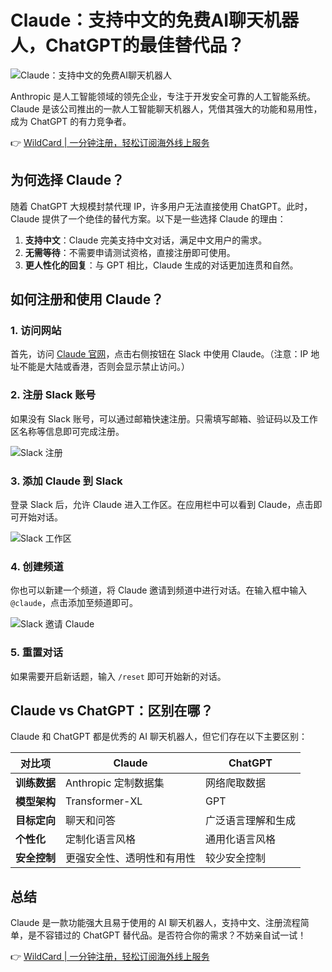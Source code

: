# Claude：支持中文的免费AI聊天机器人，ChatGPT的最佳替代品？

![Claude：支持中文的免费AI聊天机器人](https://bbtdd.com/img/572242501.webp)

Anthropic 是人工智能领域的领先企业，专注于开发安全可靠的人工智能系统。Claude 是该公司推出的一款人工智能聊天机器人，凭借其强大的功能和易用性，成为 ChatGPT 的有力竞争者。

👉 [WildCard | 一分钟注册，轻松订阅海外线上服务](https://bbtdd.com/WildCard)

## **为何选择 Claude？**

随着 ChatGPT 大规模封禁代理 IP，许多用户无法直接使用 ChatGPT。此时，Claude 提供了一个绝佳的替代方案。以下是一些选择 Claude 的理由：

1. **支持中文**：Claude 完美支持中文对话，满足中文用户的需求。
2. **无需等待**：不需要申请测试资格，直接注册即可使用。
3. **更人性化的回复**：与 GPT 相比，Claude 生成的对话更加连贯和自然。

## **如何注册和使用 Claude？**

### 1. **访问网站**
首先，访问 [Claude 官网](https://www.anthropic.com/product)，点击右侧按钮在 Slack 中使用 Claude。（注意：IP 地址不能是大陆或香港，否则会显示禁止访问。）

### 2. **注册 Slack 账号**
如果没有 Slack 账号，可以通过邮箱快速注册。只需填写邮箱、验证码以及工作区名称等信息即可完成注册。

![Slack 注册](https://bbtdd.com/img/2024489472.webp)

### 3. **添加 Claude 到 Slack**
登录 Slack 后，允许 Claude 进入工作区。在应用栏中可以看到 Claude，点击即可开始对话。

![Slack 工作区](https://bbtdd.com/img/273034374321.webp)

### 4. **创建频道**
你也可以新建一个频道，将 Claude 邀请到频道中进行对话。在输入框中输入 `@claude`，点击添加至频道即可。

![Slack 邀请 Claude](https://bbtdd.com/img/8682082709.webp)

### 5. **重置对话**
如果需要开启新话题，输入 `/reset` 即可开始新的对话。

## **Claude vs ChatGPT：区别在哪？**

Claude 和 ChatGPT 都是优秀的 AI 聊天机器人，但它们存在以下主要区别：

| 对比项        | Claude                          | ChatGPT                      |
|---------------|---------------------------------|------------------------------|
| **训练数据**  | Anthropic 定制数据集            | 网络爬取数据                 |
| **模型架构**  | Transformer-XL                  | GPT                          |
| **目标定向**  | 聊天和问答                      | 广泛语言理解和生成           |
| **个性化**    | 定制化语言风格                  | 通用化语言风格               |
| **安全控制**  | 更强安全性、透明性和有用性      | 较少安全控制                 |

## **总结**

Claude 是一款功能强大且易于使用的 AI 聊天机器人，支持中文、注册流程简单，是不容错过的 ChatGPT 替代品。是否符合你的需求？不妨亲自试一试！

👉 [WildCard | 一分钟注册，轻松订阅海外线上服务](https://bbtdd.com/WildCard)